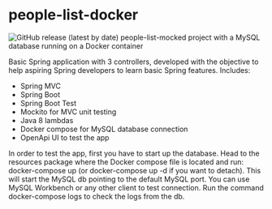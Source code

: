 # people-list-docker 
![GitHub release (latest by date)](https://img.shields.io/github/v/release/mauroalfaro/people-list-docker)
people-list-mocked project with a MySQL database running on a Docker container

Basic Spring application with 3 controllers, developed with the objective to help aspiring Spring developers to learn basic Spring features.
Includes:
- Spring MVC
- Spring Boot
- Spring Boot Test
- Mockito for MVC unit testing
- Java 8 lambdas
- Docker compose for MySQL database connection
- OpenApi UI to test the app

In order to test the app, first you have to start up the database. Head to the resources package where the Docker compose file is located and run: 
docker-compose up (or docker-compose up -d if you want to detach).
This will start the MySQL db pointing to the default MySQL port. You can use MySQL Workbench or any other client to test connection.
Run the command docker-compose logs to check the logs from the db.
